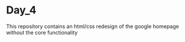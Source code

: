 # Day_4
This repository contains an html/css redesign of the google homepage without the core functionality
